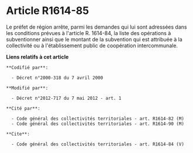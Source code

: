 # Article R1614-85

Le préfet de région arrête, parmi les demandes qui lui sont adressées dans les conditions prévues à l'article R. 1614-84, la
liste des opérations à subventionner ainsi que le montant de la subvention qui est attribuée à la collectivité ou à
l'établissement public de coopération intercommunale.

**Liens relatifs à cet article**

	**Codifié par**:

	  - Décret n°2000-318 du 7 avril 2000

	**Modifié par**:

	  - Décret n°2012-717 du 7 mai 2012 - art. 1

	**Cité par**:

	  - Code général des collectivités territoriales - art. R1614-82 (M)
	  - Code général des collectivités territoriales - art. R1614-90 (M)

	**Cite**:

	  - Code général des collectivités territoriales - art. R1614-84 (V)
